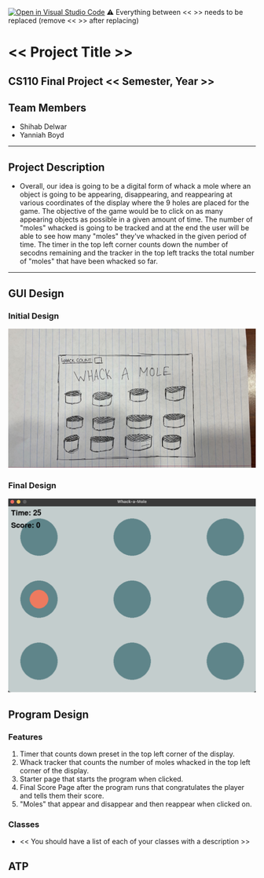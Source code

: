 [![Open in Visual Studio Code](https://classroom.github.com/assets/open-in-vscode-718a45dd9cf7e7f842a935f5ebbe5719a5e09af4491e668f4dbf3b35d5cca122.svg)](https://classroom.github.com/online_ide?assignment_repo_id=12763064&assignment_repo_type=AssignmentRepo)
:warning: Everything between << >> needs to be replaced (remove << >> after replacing)

# << Project Title >>
## CS110 Final Project  << Semester, Year >>

## Team Members

- Shihab Delwar
- Yanniah Boyd
***

## Project Description

- Overall, our idea is going to be a digital form of whack a mole where an object is going to be appearing, disappearing, and reappearing at various coordinates of the display where the 9 holes are placed for the game. The objective of the game would be to click on as many appearing objects as possible in a given amount of time. The number of "moles" whacked is going to be tracked and at the end the user will be able to see how many "moles" they've whacked in the given period of time. The timer in the top left corner counts down the number of secodns remaining and the tracker in the top left tracks the total number of "moles" that have been whacked so far. 

***    

## GUI Design

### Initial Design

![initial gui](assets/gui.jpg)

### Final Design

![final gui](assets/finalgui.png)

## Program Design

### Features

1. Timer that counts down preset in the top left corner of the display.
2. Whack tracker that counts the number of moles whacked in the top left corner of the display.
3. Starter page that starts the program when clicked.
4. Final Score Page after the program runs that congratulates the player and tells them their score.
5. "Moles" that appear and disappear and then reappear when clicked on.

### Classes

- << You should have a list of each of your classes with a description >>

## ATP


